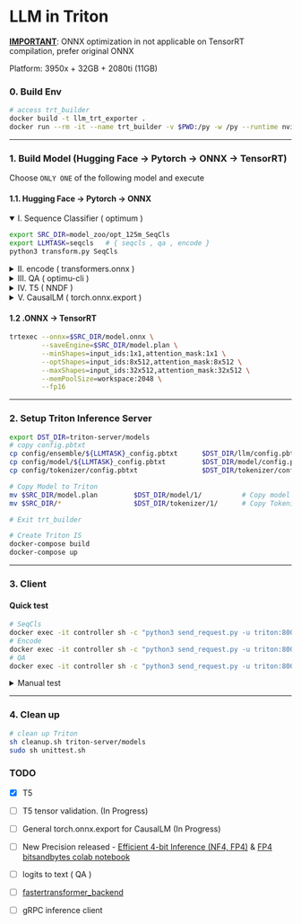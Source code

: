 # LLM in Triton

[**IMPORTANT**](https://github.com/microsoft/onnxruntime/issues/10905#issuecomment-1072649358): ONNX optimization in not applicable on TensorRT compilation, prefer original ONNX

Platform: 3950x + 32GB + 2080ti (11GB)

### 0. Build Env
```bash
# access trt_builder
docker build -t llm_trt_exporter .
docker run --rm -it --name trt_builder -v $PWD:/py -w /py --runtime nvidia llm_trt_exporter bash
```

---

### 1. Build Model (Hugging Face -> Pytorch -> ONNX -> TensorRT)

Choose `ONLY ONE` of the following model and execute

#### 1.1. Hugging Face -> Pytorch -> ONNX

<details open><summary> I. Sequence Classifier ( optimum )</summary>

```bash
export SRC_DIR=model_zoo/opt_125m_SeqCls
export LLMTASK=seqcls   # { seqcls , qa , encode }
python3 transform.py SeqCls
```

</details>


<details><summary> II. encode ( transformers.onnx )</summary>

```bash
export SRC_DIR=model_zoo/squad2_tran_onnx/
export LLMTASK=encode   # { seqcls , qa , encode }
python -m transformers.onnx --model=deepset/roberta-base-squad2 $SRC_DIR
```

</details>

<details><summary> III. QA ( optimu-cli )</summary>

```bash
export SRC_DIR=model_zoo/squad2_qa/
export LLMTASK=qa   # { seqcls , qa , encode }
optimum-cli export onnx --framework pt \
                        --task question-answering \
                        --atol 1e-5 \
                        --model deepset/roberta-base-squad2 $SRC_DIR
```
</details>

<details><summary> IV. T5 ( NNDF )</summary>

Check [details](docs/t5.md)

</details>

<details><summary> V. CausalLM ( torch.onnx.export )</summary>

> :x: Still in progress
```bash
python3 transform.py CausalLM
```
</details>



#### 1.2 .ONNX -> TensorRT
```bash
trtexec --onnx=$SRC_DIR/model.onnx \
        --saveEngine=$SRC_DIR/model.plan \
        --minShapes=input_ids:1x1,attention_mask:1x1 \
        --optShapes=input_ids:8x512,attention_mask:8x512 \
        --maxShapes=input_ids:32x512,attention_mask:32x512 \
        --memPoolSize=workspace:2048 \
        --fp16
```

---

### 2. Setup Triton Inference Server

```bash
export DST_DIR=triton-server/models
# copy config.pbtxt
cp config/ensemble/${LLMTASK}_config.pbtxt      $DST_DIR/llm/config.pbtxt
cp config/model/${LLMTASK}_config.pbtxt         $DST_DIR/model/config.pbtxt
cp config/tokenizer/config.pbtxt                $DST_DIR/tokenizer/config.pbtxt

# Copy Model to Triton
mv $SRC_DIR/model.plan         $DST_DIR/model/1/          # Copy model to TRITON
mv $SRC_DIR/*                  $DST_DIR/tokenizer/1/      # Copy Tokenizer to TRITON

# Exit trt_builder
```

```bash
# Create Triton IS
docker-compose build
docker-compose up
```

---

### 3. Client

#### Quick test
```bash
# SeqCls
docker exec -it controller sh -c "python3 send_request.py -u triton:8000 -m llm -i TEXT -o LOGITS --statistics"
# Encode
docker exec -it controller sh -c "python3 send_request.py -u triton:8000 --batch_size 8 -m llm -i TEXT -o HIDDEN_STATE"
# QA
docker exec -it controller sh -c "python3 send_request.py -u triton:8000 --batch_size 8 -m llm -i TEXT -o START_LOGITS:END_LOGITS"
```
<details><summary> Manual test </summary>

####
```bash
docker exec -it controller bash
# testing / benchmark
perf_analyzer -m tokenizer -u triton:8000 -i HTTP -v -p3000 -d -l3000 -t1 -c5 -b1  --string-data "Hello, I'm Machine Learning Engineer, my duty is " --shape text:1  # tokenizer
perf_analyzer -m model -u triton:8000 -i HTTP -v -p3000 -d -l3000 -t1 -c5 -b1 --shape input_ids:128 --shape attention_mask:128 # model
perf_analyzer -m llm -u triton:8000 -i HTTP -v -p3000 -d -l3000 -t1 -c5 -b1 --string-data "Hello, I'm Machine Learning Engineer, my duty is " --shape TEXT:1  # ensemble

# HTTP Inference client
python3 send_request.py -u triton:8000 -m tokenizer -i text -o input_ids:attention_mask --statistics # Tokenizer
python3 send_request.py -u triton:8000 -m llm -i TEXT -o LOGITS --statistics  # Ensemble
# output layer = seqcls - LOGITS
#                encode - HIDDEN_STATE
#                    QA - START_LOGITS:END_LOGITS
```

</details>

---

### 4. Clean up
```bash
# clean up Triton
sh cleanup.sh triton-server/models
sudo sh unittest.sh
```


### TODO
- [x] T5

- [ ] T5 tensor validation. (In Progress)

- [ ] General torch.onnx.export for CausalLM (In Progress)

- [ ] New Precision released - [Efficient 4-bit Inference (NF4, FP4)](https://github.com/TimDettmers/bitsandbytes/releases/tag/0.40.0) & [FP4 bitsandbytes colab notebook](https://huggingface.co/blog/4bit-transformers-bitsandbytes)

- [ ] logits to text ( QA )

- [ ] [fastertransformer_backend](https://github.com/triton-inference-server/fastertransformer_backend)

- [ ] gRPC inference client
